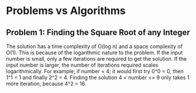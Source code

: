 # Problems vs Algorithms

## Problem 1: Finding the Square Root of any Integer

The solution has a time complexity of O(log n) and a space complexity of O(1).
This is because of the logarithmic nature to the problem. If the input number is small, only a few iterations are required to get the solution. If the input number is larger, the number of iterations required scales logarithmically.
For example; if number = 4; it would first try 0^0 = 0, then 1^1 = 1 and finally 2^2 = 4.
Finding the solution 4 < number <= 9 only takes 1 more iteration, because 4^2 = 16.

<!-- Reasoning behind decisions in the code e.g. why this data structure -->
<!-- Time and space efficiency of solution -->
